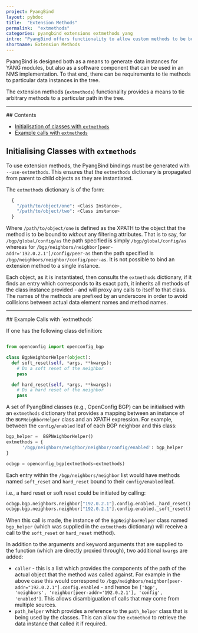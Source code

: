 ```yaml
---
project: PyangBind
layout: pybdoc
title:  "Extension Methods"
permalink:  "extmethods"
categories: pyangbind extensions extmethods yang
intro: "PyangBind offers functionality to allow custom methods to be bound to a particular PyangBind object in the data tree through the use of the `extmethods` dictionary. The format expected, and use of this functionality is outlined herein."
shortname: Extension Methods
---
```


PyangBind is designed both as a means to generate data instances for YANG modules, but also as a software component that can be used in an  NMS implementation. To that end, there can be requirements to tie methods to particular data instances in the tree.

The extension methods (`extmethods`) functionality provides a means to tie arbitrary methods to a particular path in the tree.

<hr>
## Contents

 * [Initialisation of classes with `extmethods`](#initialisation)
 * [Example calls with `extmethods`](#example-calls)

## Initialising Classes with `extmethods` <a name="initialisation"></a>

To use extension methods, the PyangBind bindings must be generated with `--use-extmethods`. This ensures that the `extmethods` dictionary is propagated from parent to child objects as they are instantiated.

The `extmethods` dictionary is of the form:

```python
  {
    "/path/to/object/one": <Class Instance>,
    "/path/to/object/two": <Class instance>
  }
```

Where `/path/to/object/one` is defined as the XPATH to the object that the method is to be bound to *without* any filtering attributes. That is to say, for `/bgp/global/config/as` the path specified is simply `/bgp/global/config/as` whereas for `/bgp/neighbors/neighbor[peer-addr='192.0.2.1']/config/peer-as` then the path specified is `/bgp/neighbors/neighbor/config/peer-as`. It is not possible to bind an extension method to a single instance.

Each object, as it is instantiated, then consults the `extmethods` dictionary, if it finds an entry which corresponds to its exact path, it inherits all methods of the class instance provided - and will proxy any calls to itself to that class. The names of the methods are prefixed by an underscore in order to avoid collisions between actual data element names and method names.

<hr>
## Example Calls with `extmethods` <a name="example-calls"></a>

If one has the following class definition:

```python

from openconfig import openconfig_bgp

class BgpNeighborHelper(object):
  def soft_reset(self, *args, **kwargs):
    # Do a soft reset of the neighbor
    pass

  def hard_reset(self, *args, **kwargs):
    # Do a hard reset of the neighbor
    pass
```

A set of PyangBind classes (e.g., OpenConfig BGP) can be initialised with an `extmethods` dictionary that provides a mapping between an instance of the `BGPNeighborHelper` class and an XPATH expression. For example, between the `config/enabled` leaf of each BGP neighbor and this class:

```python
bgp_helper =  BGPNeighborHelper()
extmethods = {
      '/bgp/neighbors/neighbor/neighbor/config/enabled': bgp_helper
}

ocbgp = openconfig_bgp(extmethods=extmethods)
```

Each entry within the `/bgp/neighbors/neighbor` list would have methods named `soft_reset` and `hard_reset` bound to their `config/enabled` leaf.

i.e., a hard reset or soft reset could be initiated by calling:

```python
ocbgp.bgp.neighbors.neighbor["192.0.2.1"].config.enabled._hard_reset()
ocbgp.bgp.neighbors.neighbor["192.0.2.1"].config.enabled._soft_reset()
```

When this call is made, the instance of the `BgpNeighborHelper` class named `bgp_helper` (which was supplied in the `extmethods` dictionary) will receive a call to the `soft_reset` or `hard_reset` method).

In addition to the arguments and keyword arguments that are supplied to the function (which are directly proxied through), two additional `kwargs` are added:

 * `caller` - this is a list which provides the components of the path of the actual object that the method was called against. For example in the above case this would correspond to `/bgp/neighbors/neighbor[peer-addr="192.0.2.1"].config.enabled` - and hence be `['bgp', 'neighbors', 'neighbor[peer-addr='192.0.2.1'], 'config', 'enabled']`. This allows disambiguation of calls that may come from multiple sources.
 * `path_helper` which provides a reference to the `path_helper` class that is being used by the classes. This can allow the `extmethod` to retrieve the data instance that called it if required. 
